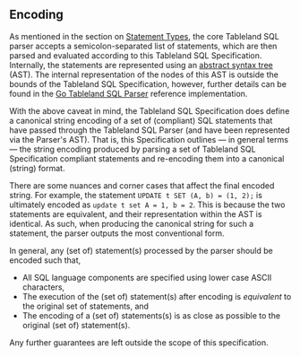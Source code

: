 ## Encoding

As mentioned in the section on [Statement Types](#statement-types), the core Tableland SQL parser accepts a semicolon-separated list of statements, which are then parsed and evaluated according to this Tableland SQL Specification. Internally, the statements are represented using an [abstract syntax tree](https://en.wikipedia.org/wiki/Abstract_syntax_tree) (AST). The internal representation of the nodes of this AST is outside the bounds of the Tableland SQL Specification, however, further details can be found in the [Go Tableland SQL Parser](https://github.com/tablelandnetwork/go-sqlparser) reference implementation.

With the above caveat in mind, the Tableland SQL Specification does define a canonical string encoding of a set of (compliant) SQL statements that have passed through the Tableland SQL Parser (and have been represented via the Parser's AST). That is, this Specification outlines — in general terms — the string encoding produced by parsing a set of Tableland SQL Specification compliant statements and re-encoding them into a canonical (string) format.

There are some nuances and corner cases that affect the final encoded string. For example, the statement `UPDATE t SET (A, b) = (1, 2);` is ultimately encoded as `update t set A = 1, b = 2`. This is because the two statements are equivalent, and their representation within the AST is identical. As such, when producing the canonical string for such a statement, the parser outputs the most conventional form.

In general, any (set of) statement(s) processed by the parser should be encoded such that,

- All SQL language components are specified using lower case ASCII characters,
- The execution of the (set of) statement(s) after encoding is _equivalent_ to the original set of statements, and
- The encoding of a (set of) statements(s) is as close as possible to the original (set of) statement(s).

Any further guarantees are left outside the scope of this specification.
